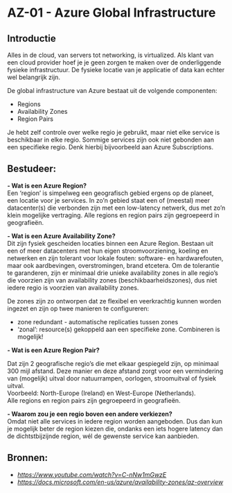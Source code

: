 # AZ-01 - Azure Global Infrastructure

## Introductie
Alles in de cloud, van servers tot networking, is virtualized. Als klant van een cloud provider hoef je je geen zorgen te maken over de onderliggende fysieke infrastructuur. De fysieke locatie van je applicatie of data kan echter wel belangrijk zijn.  

De global infrastructure van Azure bestaat uit de volgende componenten:  
- Regions  
- Availability Zones  
- Region Pairs  

Je hebt zelf controle over welke regio je gebruikt, maar niet elke service is beschikbaar in elke regio. Sommige services zijn ook niet gebonden aan een specifieke regio. Denk hierbij bijvoorbeeld aan Azure Subscriptions.  

## Bestudeer:  

**- Wat is een Azure Region?**  
Een ‘region’ is simpelweg een geografisch gebied ergens op de planeet, een locatie voor je services. In zo’n gebied staat een of (meestal) meer datacenter(s) die verbonden zijn met een low-latency netwerk, dus met zo’n klein mogelijke vertraging. Alle regions en region pairs zijn gegroepeerd in geografieën.

**- Wat is een Azure Availability Zone?**  
Dit zijn fysiek gescheiden locaties binnen een Azure Region. Bestaan uit een of meer datacenters met hun eigen stroomvoorziening, koeling en netwerken en zijn tolerant voor lokale fouten: software- en hardwarefouten, maar ook aardbevingen, overstromingen, brand etcetera. Om de tolerantie te garanderen, zijn er minimaal drie unieke availability zones in alle regio’s die voorzien zijn van availability zones (beschikbaarheidszones), dus niet iedere regio is voorzien van availability zones.  

De zones zijn zo ontworpen dat ze flexibel en veerkrachtig kunnen worden ingezet en zijn op twee manieren te configureren: 
- zone redundant - automatische replicaties tussen zones  
- ‘zonal’: resource(s) gekoppeld aan een specifieke zone. Combineren is mogelijk!  

**- Wat is een Azure Region Pair?**  

Dat zijn 2 geografische regio’s die met elkaar gespiegeld zijn, op minimaal 300 mijl afstand. Deze manier en deze afstand zorgt voor een vermindering van (mogelijk) uitval door natuurrampen, oorlogen, stroomuitval of fysiek uitval.  
Voorbeeld: North-Europe (Ireland) en West-Europe (Netherlands).  
Alle regions en region pairs zijn gegroepeerd in geografieën.  

**- Waarom zou je een regio boven een andere verkiezen?**  
Omdat niet alle services in iedere region worden aangeboden. Dus dan kun je mogelijk beter de region kiezen die, ondanks een iets hogere latency dan de dichtstbijzijnde region, wél de gewenste service kan aanbieden.   

## Bronnen:

- *https://www.youtube.com/watch?v=C-nNw1mGwzE*
- *https://docs.microsoft.com/en-us/azure/availability-zones/az-overview*  